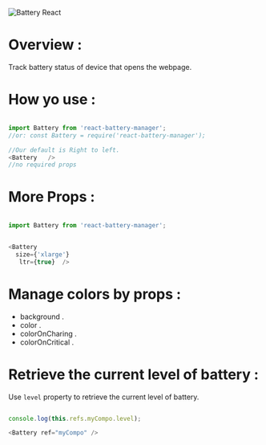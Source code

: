 ![Battery React](https://raw.githubusercontent.com/abdennour/spl/master/js/react-battery-manager-optimized.gif)

# Overview :
Track battery status of device that opens the webpage.


# How yo use :

```js

import Battery from 'react-battery-manager';
//or: const Battery = require('react-battery-manager');

//Our default is Right to left.
<Battery   />
//no required props
```

# More Props :

```js

import Battery from 'react-battery-manager';


<Battery
  size={'xlarge'}
   ltr={true}  />
```

# Manage colors by props :

 - background .
 - color .
 - colorOnCharing .
 - colorOnCritical .  

# Retrieve the current level of battery :

Use `level` property to retrieve the current level of battery.

```js

console.log(this.refs.myCompo.level);

<Battery ref="myCompo" />
```
